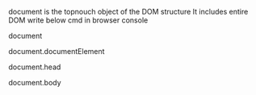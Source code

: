 document is the topnouch object of the DOM structure
It includes entire DOM
write below cmd in browser console

document
<!DOCTYPE html>
<html>
<head>
</head>
<body>
</body>
</html>

document.documentElement
<html>
<head>
</head>
<body>
</body>
</html>

document.head
<head>
</head>


document.body
<body>
</body>